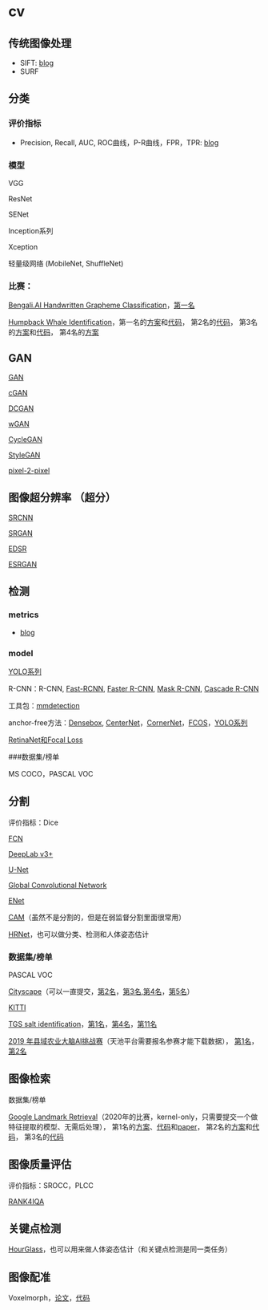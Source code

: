 # cv

## 传统图像处理

- SIFT: [blog](https://chenzk1.github.io/2020/10/27/CV-SIFT/)
- SURF

## 分类

### 评价指标

- Precision, Recall, AUC, ROC曲线，P-R曲线，FPR，TPR: [blog](https://chenzk1.github.io/2020/10/26/%E5%88%86%E7%B1%BBmetrics/)

### 模型

VGG

ResNet

SENet

Inception系列

Xception

轻量级网络 (MobileNet, ShuffleNet)

### 比赛：

[Bengali.AI Handwritten Grapheme Classification](https://www.kaggle.com/c/bengaliai-cv19/overview)，[第一名](https://www.kaggle.com/c/bengaliai-cv19/discussion/135984)

[Humpback Whale Identification](https://www.kaggle.com/c/humpback-whale-identification/overview)，第一名的[方案](https://www.kaggle.com/c/humpback-whale-identification/discussion/82366)和[代码](https://github.com/earhian/Humpback-Whale-Identification-1st-)，
第2名的[代码](https://github.com/SeuTao/Humpback-Whale-Identification-Challenge-2019_2nd_palce_solution)，
第3名的[方案](https://www.kaggle.com/c/humpback-whale-identification/discussion/82484)和[代码](https://github.com/pudae/kaggle-humpback)，
第4名的[方案](https://www.kaggle.com/c/humpback-whale-identification/discussion/82356)

## GAN

[GAN](https://arxiv.org/abs/1406.2661)

[cGAN](https://arxiv.org/abs/1411.1784)

[DCGAN](https://arxiv.org/abs/1511.06434)

[wGAN](https://arxiv.org/abs/1701.07875)

[CycleGAN](https://arxiv.org/abs/1703.10593)

[StyleGAN](https://arxiv.org/abs/1812.04948)

[pixel-2-pixel](https://arxiv.org/abs/1611.07004)

## 图像超分辨率 （超分）

[SRCNN](https://arxiv.org/abs/1501.00092)

[SRGAN](https://arxiv.org/abs/1609.04802)

[EDSR](https://arxiv.org/abs/1707.02921)

[ESRGAN](https://arxiv.org/abs/1809.00219)

## 检测

### metrics

- [blog](https://chenzk1.github.io/2020/10/26/ML-metrics/?highlight=metrics)

### model

[YOLO系列](https://zhuanlan.zhihu.com/p/136382095A)

R-CNN：R-CNN, [Fast-RCNN](http://openaccess.thecvf.com/content_iccv_2015/html/Girshick_Fast_R-CNN_ICCV_2015_paper.html), [Faster R-CNN](http://papers.nips.cc/paper/5638-faster-r-cnn-towards-real-time-object-detection-with-region-proposal-networks), [Mask R-CNN](http://openaccess.thecvf.com/content_iccv_2017/html/He_Mask_R-CNN_ICCV_2017_paper.html), [Cascade R-CNN](http://openaccess.thecvf.com/content_cvpr_2018/html/Cai_Cascade_R-CNN_Delving_CVPR_2018_paper.html)

工具包：[mmdetection](https://mmdetection.readthedocs.io/en/latest/)

anchor-free方法：[Densebox](https://arxiv.org/abs/1509.04874), [CenterNet](http://openaccess.thecvf.com/content_ICCV_2019/html/Duan_CenterNet_Keypoint_Triplets_for_Object_Detection_ICCV_2019_paper.html)，[CornerNet](http://openaccess.thecvf.com/content_ECCV_2018/html/Hei_Law_CornerNet_Detecting_Objects_ECCV_2018_paper.html)，[FCOS](http://openaccess.thecvf.com/content_ICCV_2019/html/Tian_FCOS_Fully_Convolutional_One-Stage_Object_Detection_ICCV_2019_paper.html)，[YOLO系列](https://zhuanlan.zhihu.com/p/136382095)

[RetinaNet和Focal Loss](http://openaccess.thecvf.com/content_iccv_2017/html/Lin_Focal_Loss_for_ICCV_2017_paper.html)

###数据集/榜单

MS COCO，PASCAL VOC

## 分割

评价指标：Dice

[FCN](https://www.cv-foundation.org/openaccess/content_cvpr_2015/html/Long_Fully_Convolutional_Networks_2015_CVPR_paper.html)

[DeepLab v3+](https://openaccess.thecvf.com/content_ECCV_2018/html/Liang-Chieh_Chen_Encoder-Decoder_with_Atrous_ECCV_2018_paper.html)

[U-Net](https://link.springer.com/chapter/10.1007/978-3-319-24574-4_28)

[Global Convolutional Network](https://openaccess.thecvf.com/content_cvpr_2017/html/Peng_Large_Kernel_Matters_CVPR_2017_paper.html)

[ENet](https://arxiv.org/abs/1606.02147)

[CAM](https://www.cv-foundation.org/openaccess/content_cvpr_2016/papers/Zhou_Learning_Deep_Features_CVPR_2016_paper.pdf)（虽然不是分割的，但是在弱监督分割里面很常用）

[HRNet](http://openaccess.thecvf.com/content_CVPR_2019/html/Sun_Deep_High-Resolution_Representation_Learning_for_Human_Pose_Estimation_CVPR_2019_paper.html)，也可以做分类、检测和人体姿态估计

### 数据集/榜单

PASCAL VOC

[Cityscape](https://www.cityscapes-dataset.com/)（可以一直提交，[第2名](https://arxiv.org/abs/2005.10821)，[第3名](https://arxiv.org/abs/2005.10266),[第4名](https://arxiv.org/abs/1909.11065)，[第5名](https://arxiv.org/abs/1911.10194)）

[KITTI](http://www.cvlibs.net/datasets/kitti/eval_semseg.php?benchmark=semantics2015)

[TGS salt identification](https://www.kaggle.com/c/tgs-salt-identification-challenge/overview)，[第1名](https://www.kaggle.com/c/tgs-salt-identification-challenge/discussion/69291)，[第4名](https://github.com/SeuTao/TGS-Salt-Identification-Challenge-2018-_4th_place_solution)，[第11名](https://www.kaggle.com/c/tgs-salt-identification-challenge/discussion/69093)

[2019 年县域农业大脑AI挑战赛](https://tianchi.aliyun.com/competition/entrance/231717/introduction)（天池平台需要报名参赛才能下载数据），
[第1名](https://tianchi.aliyun.com/forum/postDetail?spm=5176.12586969.1002.6.25ea4054p7VT3O&postId=78945)，
[第2名](https://tianchi.aliyun.com/forum/postDetail?spm=5176.12586969.1002.3.25ea4054sdzwGN&postId=79094)

## 图像检索

数据集/榜单

[Google Landmark Retrieval](https://www.kaggle.com/c/landmark-recognition-2020)（2020年的比赛，kernel-only，只需要提交一个做特征提取的模型、无需后处理），
第1名的[方案](https://www.kaggle.com/c/landmark-recognition-2020/discussion/187821)、[代码](https://github.com/psinger/kaggle-landmark-recognition-2020-1st-place)和[paper](https://arxiv.org/abs/2010.01650)，
第2名的[方案](https://www.kaggle.com/c/landmark-recognition-2020/discussion/188299)和[代码](https://www.kaggle.com/c/landmark-recognition-2020/discussion/188299)，
第3名的[代码](https://github.com/haqishen/Google-Landmark-Recognition-2020-3rd-Place-Solution)



## 图像质量评估

评价指标：SROCC，PLCC

[RANK4IQA](https://arxiv.org/abs/1712.05444)

## 关键点检测

[HourGlass](https://link.springer.com/chapter/10.1007/978-3-319-46484-8_29)，也可以用来做人体姿态估计（和关键点检测是同一类任务）

## 图像配准

Voxelmorph，[论文](https://ieeexplore.ieee.org/abstract/document/8633930/)，[代码](https://github.com/voxelmorph/voxelmorph)

